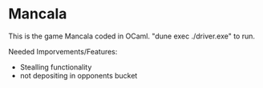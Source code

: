 # Mancala
This is the game Mancala coded in OCaml.
"dune exec ./driver.exe" to run.

Needed Imporvements/Features:
- Stealling functionality
- not depositing in opponents bucket

